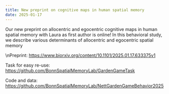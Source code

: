 ```yaml
---
title: New preprint on cognitive maps in human spatial memory
date: 2025-01-17
---
```


Our new preprint on allocentric and egocentric cognitive maps in human spatial memory with Laura as first author is online! In this behavioral study, we describe various determinants of allocentric and egocentric spatial memory

\nPreprint: https://www.biorxiv.org/content/10.1101/2025.01.17.633375v1

Task for easy re-use: https://github.com/BonnSpatialMemoryLab/GardenGameTask

Code and data: https://github.com/BonnSpatialMemoryLab/NettGardenGameBehavior2025

<!--more-->


